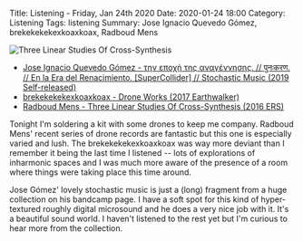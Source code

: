 Title: Listening - Friday, Jan 24th 2020
Date: 2020-01-24 18:00
Category: Listening
Tags: listening
Summary: Jose Ignacio Quevedo Gómez, brekekekekexkoaxkoax, Radboud Mens


![Three Linear Studies Of Cross-Synthesis](/images/crosssynth.jpg)

- [Jose Ignacio Quevedo Gómez - την εποχή της αναγέννησης. // पुनःकरण. // En la Era del Renacimiento. [SuperCollider] // Stochastic Music (2019 Self-released)](https://joseignacioquevedogomezxenakis2.bandcamp.com/track/en-la-era-del-renacimiento-supercollider-stochastic-music-2019)
- [brekekekekexkoaxkoax - Drone Works (2017 Earthwalker)](https://www.discogs.com/Brekekekexkoaxkoax-Drone-Works/master/1259430)
- [Radboud Mens - Three Linear Studies Of Cross-Synthesis (2016 ERS)](https://www.discogs.com/Radboud-Mens-Three-Linear-Studies-Of-Cross-Synthesis/release/8535317)


Tonight I'm soldering a kit with some drones to keep me company. Radboud Mens' recent series of drone records are fantastic but this one is especially varied and lush. 
The brekekekekexkoaxkoax was way more deviant than I remember it being the last time I listened -- lots of explorations of inharmonic spaces and I was much more 
aware of the presence of a room where things were taking place this time around. 

Jose Gómez' lovely stochastic music is just a (long) fragment from a huge collection on his bandcamp page. I have a soft spot for this kind of hyper-textured 
roughly digital microsound and he does a very nice job with it. It's a beautiful sound world. I haven't listened to the rest yet but I'm curious to hear more 
from the collection.

